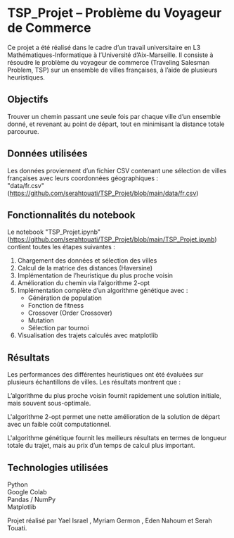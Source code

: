 # TSP_Projet – Problème du Voyageur de Commerce

Ce projet a été réalisé dans le cadre d’un travail universitaire en L3 Mathématiques-Informatique à l’Université d’Aix-Marseille. Il consiste à résoudre le problème du voyageur de commerce (Traveling Salesman Problem, TSP) sur un ensemble de villes françaises, à l’aide de plusieurs heuristiques.

## Objectifs

Trouver un chemin passant une seule fois par chaque ville d’un ensemble donné, et revenant au point de départ, tout en minimisant la distance totale parcourue. 

## Données utilisées

Les données proviennent d’un fichier CSV contenant une sélection de villes françaises avec leurs coordonnées géographiques :  
"data/fr.csv"(https://github.com/serahtouati/TSP_Projet/blob/main/data/fr.csv)

## Fonctionnalités du notebook

Le notebook "TSP_Projet.ipynb"(https://github.com/serahtouati/TSP_Projet/blob/main/TSP_Projet.ipynb) contient toutes les étapes suivantes :

1. Chargement des données et sélection des villes  
2. Calcul de la matrice des distances (Haversine)  
3. Implémentation de l’heuristique du plus proche voisin  
4. Amélioration du chemin via l’algorithme 2-opt  
5. Implémentation complète d’un algorithme génétique avec :
   - Génération de population  
   - Fonction de fitness  
   - Crossover (Order Crossover)  
   - Mutation  
   - Sélection par tournoi  
6. Visualisation des trajets calculés avec matplotlib

## Résultats

Les performances des différentes heuristiques ont été évaluées sur plusieurs échantillons de villes. Les résultats montrent que :

  L’algorithme du plus proche voisin fournit rapidement une solution initiale, mais souvent sous-optimale.

  L'algorithme 2-opt permet une nette amélioration de la solution de départ avec un faible coût computationnel.

  L'algorithme génétique fournit les meilleurs résultats en termes de longueur totale du trajet, mais au prix d’un temps de calcul plus important.


## Technologies utilisées

Python  
Google Colab  
Pandas / NumPy  
Matplotlib



Projet réalisé par Yael Israel , Myriam Germon , Eden Nahoum  et Serah Touati.

